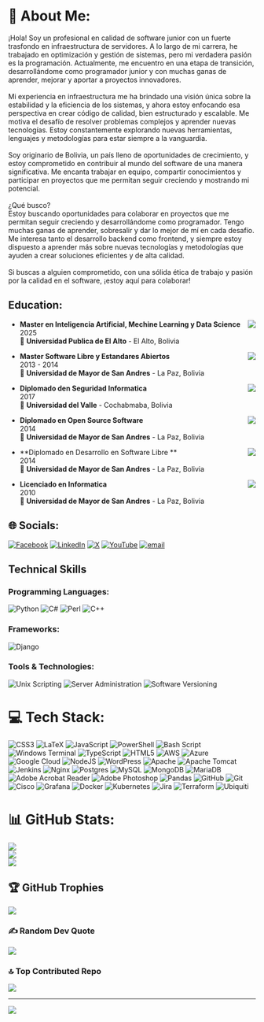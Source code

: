 # 💫 About Me:
¡Hola! Soy un profesional en calidad de software junior con un fuerte trasfondo en infraestructura de servidores. A lo largo de mi carrera, he trabajado en optimización y gestión de sistemas, pero mi verdadera pasión es la programación. Actualmente, me encuentro en una etapa de transición, desarrollándome como programador junior y con muchas ganas de aprender, mejorar y aportar a proyectos innovadores.<br><br>Mi experiencia en infraestructura me ha brindado una visión única sobre la estabilidad y la eficiencia de los sistemas, y ahora estoy enfocando esa perspectiva en crear código de calidad, bien estructurado y escalable. Me motiva el desafío de resolver problemas complejos y aprender nuevas tecnologías. Estoy constantemente explorando nuevas herramientas, lenguajes y metodologías para estar siempre a la vanguardia.<br><br>Soy originario de Bolivia, un país lleno de oportunidades de crecimiento, y estoy comprometido en contribuir al mundo del software de una manera significativa. Me encanta trabajar en equipo, compartir conocimientos y participar en proyectos que me permitan seguir creciendo y mostrando mi potencial.<br><br>¿Qué busco?<br>Estoy buscando oportunidades para colaborar en proyectos que me permitan seguir creciendo y desarrollándome como programador. Tengo muchas ganas de aprender, sobresalir y dar lo mejor de mí en cada desafío. Me interesa tanto el desarrollo backend como frontend, y siempre estoy dispuesto a aprender más sobre nuevas tecnologías y metodologías que ayuden a crear soluciones eficientes y de alta calidad.<br><br>Si buscas a alguien comprometido, con una sólida ética de trabajo y pasión por la calidad en el software, ¡estoy aquí para colaborar!

## Education:

<img align="right" src="https://img.shields.io/badge/Universidad_de_El_Alto" />
                                                                                                      
- **Master en Inteligencia Artificial, Mechine Learning y Data Science**\
2025 \
📍 **Universidad Publica de El Alto** - El Alto, Bolivia


<img align="right" src="https://img.shields.io/badge/Universidad_Mayor_de_San_Andrés" />
                                                                                                      
- **Master Software Libre y Estandares Abiertos**\
2013 - 2014\
📍 **Universidad de Mayor de San Andres** - La Paz, Bolivia

<img align="right" src="https://img.shields.io/badge/Universidad_Del_Valle" />
                                                                                                      
- **Diplomado den Seguridad Informatica**\
2017\
📍 **Universidad del Valle** - Cochabmaba, Bolivia

<img align="right" src="https://img.shields.io/badge/Universidad_Mayor_de_San_Andrés" />
                                                                                                      
- **Diplomado en Open Source Software**\
2014\
📍 **Universidad de Mayor de San Andres** - La Paz, Bolivia

<img align="right" src="https://img.shields.io/badge/Universidad_Mayor_de_San_Andrés" />
                                                                                                      
- **Diplomado en Desarrollo en Software Libre **\
2014\
📍 **Universidad de Mayor de San Andres** - La Paz, Bolivia

<img align="right" src="https://img.shields.io/badge/Universidad_de_Guadalajara-CUCEI-orange" />

- **Licenciado en Informatica**\
2010\
📍 **Universidad de Mayor de San Andres** - La Paz, Bolivia

## 🌐 Socials:
[![Facebook](https://img.shields.io/badge/Facebook-%231877F2.svg?logo=Facebook&logoColor=white)](https://facebook.com/josriver) [![LinkedIn](https://img.shields.io/badge/LinkedIn-%230077B5.svg?logo=linkedin&logoColor=white)](https://linkedin.com/in/josriver.b) [![X](https://img.shields.io/badge/X-black.svg?logo=X&logoColor=white)](https://x.com/josriver.b) [![YouTube](https://img.shields.io/badge/YouTube-%23FF0000.svg?logo=YouTube&logoColor=white)](https://youtube.com/@josriver.b) [![email](https://img.shields.io/badge/Email-D14836?logo=gmail&logoColor=white)](mailto:josriver.mre@gmail.com) 

## Technical Skills

### Programming Languages: 
<img
  alt="Python"
  src="https://img.shields.io/badge/Python-3.10-%233775A9.svg?&style=for-the-badge&logo=python&logoColor=%23FFD43B"
/>
<img
  alt="C#"
  src="https://img.shields.io/badge/C%23-9.0-%23239120.svg?&style=for-the-badge&logo=c-sharp&logoColor=white"
/>
<img
  alt="Perl"
  src="https://img.shields.io/badge/Perl-5.34-%2300457C.svg?&style=for-the-badge&logo=perl&logoColor=white"
/>
<img
  alt="C++"
  src="https://img.shields.io/badge/C%2B%2B-17-%2300599C.svg?&style=for-the-badge&logo=c%2B%2B&logoColor=white"
/>
### Frameworks: 
<img
  alt="Django"
  src="https://img.shields.io/badge/Django-4.0-%23092E20.svg?&style=for-the-badge&logo=django&logoColor=white"
/>
### Tools & Technologies: 
<img
  alt="Unix Scripting"
  src="https://img.shields.io/badge/Unix%20Scripting-Bash-%234EAA25.svg?&style=for-the-badge&logo=gnu-bash&logoColor=white"
/>
<img
  alt="Server Administration"
  src="https://img.shields.io/badge/Server%20Administration-Linux-%23FCC624.svg?&style=for-the-badge&logo=linux&logoColor=black"
/>
<img
  alt="Software Versioning"
  src="https://img.shields.io/badge/Software%20Versioning-Git-%23F05032.svg?&style=for-the-badge&logo=git&logoColor=white"
/>
# 💻 Tech Stack:
![CSS3](https://img.shields.io/badge/css3-%231572B6.svg?style=for-the-badge&logo=css3&logoColor=white) ![LaTeX](https://img.shields.io/badge/latex-%23008080.svg?style=for-the-badge&logo=latex&logoColor=white) ![JavaScript](https://img.shields.io/badge/javascript-%23323330.svg?style=for-the-badge&logo=javascript&logoColor=%23F7DF1E) ![PowerShell](https://img.shields.io/badge/PowerShell-%235391FE.svg?style=for-the-badge&logo=powershell&logoColor=white) ![Bash Script](https://img.shields.io/badge/bash_script-%23121011.svg?style=for-the-badge&logo=gnu-bash&logoColor=white) ![Windows Terminal](https://img.shields.io/badge/Windows%20Terminal-%234D4D4D.svg?style=for-the-badge&logo=windows-terminal&logoColor=white) ![TypeScript](https://img.shields.io/badge/typescript-%23007ACC.svg?style=for-the-badge&logo=typescript&logoColor=white) ![HTML5](https://img.shields.io/badge/html5-%23E34F26.svg?style=for-the-badge&logo=html5&logoColor=white) ![AWS](https://img.shields.io/badge/AWS-%23FF9900.svg?style=for-the-badge&logo=amazon-aws&logoColor=white) ![Azure](https://img.shields.io/badge/azure-%230072C6.svg?style=for-the-badge&logo=microsoftazure&logoColor=white) ![Google Cloud](https://img.shields.io/badge/GoogleCloud-%234285F4.svg?style=for-the-badge&logo=google-cloud&logoColor=white) ![NodeJS](https://img.shields.io/badge/node.js-6DA55F?style=for-the-badge&logo=node.js&logoColor=white) ![WordPress](https://img.shields.io/badge/WordPress-%23117AC9.svg?style=for-the-badge&logo=WordPress&logoColor=white) ![Apache](https://img.shields.io/badge/apache-%23D42029.svg?style=for-the-badge&logo=apache&logoColor=white) ![Apache Tomcat](https://img.shields.io/badge/apache%20tomcat-%23F8DC75.svg?style=for-the-badge&logo=apache-tomcat&logoColor=black) ![Jenkins](https://img.shields.io/badge/jenkins-%232C5263.svg?style=for-the-badge&logo=jenkins&logoColor=white) ![Nginx](https://img.shields.io/badge/nginx-%23009639.svg?style=for-the-badge&logo=nginx&logoColor=white) ![Postgres](https://img.shields.io/badge/postgres-%23316192.svg?style=for-the-badge&logo=postgresql&logoColor=white) ![MySQL](https://img.shields.io/badge/mysql-4479A1.svg?style=for-the-badge&logo=mysql&logoColor=white) ![MongoDB](https://img.shields.io/badge/MongoDB-%234ea94b.svg?style=for-the-badge&logo=mongodb&logoColor=white) ![MariaDB](https://img.shields.io/badge/MariaDB-003545?style=for-the-badge&logo=mariadb&logoColor=white) ![Adobe Acrobat Reader](https://img.shields.io/badge/Adobe%20Acrobat%20Reader-EC1C24.svg?style=for-the-badge&logo=Adobe%20Acrobat%20Reader&logoColor=white) ![Adobe Photoshop](https://img.shields.io/badge/adobe%20photoshop-%2331A8FF.svg?style=for-the-badge&logo=adobe%20photoshop&logoColor=white) ![Pandas](https://img.shields.io/badge/pandas-%23150458.svg?style=for-the-badge&logo=pandas&logoColor=white) ![GitHub](https://img.shields.io/badge/github-%23121011.svg?style=for-the-badge&logo=github&logoColor=white) ![Git](https://img.shields.io/badge/git-%23F05033.svg?style=for-the-badge&logo=git&logoColor=white) ![Cisco](https://img.shields.io/badge/cisco-%23049fd9.svg?style=for-the-badge&logo=cisco&logoColor=black) ![Grafana](https://img.shields.io/badge/grafana-%23F46800.svg?style=for-the-badge&logo=grafana&logoColor=white) ![Docker](https://img.shields.io/badge/docker-%230db7ed.svg?style=for-the-badge&logo=docker&logoColor=white) ![Kubernetes](https://img.shields.io/badge/kubernetes-%23326ce5.svg?style=for-the-badge&logo=kubernetes&logoColor=white) ![Jira](https://img.shields.io/badge/jira-%230A0FFF.svg?style=for-the-badge&logo=jira&logoColor=white) ![Terraform](https://img.shields.io/badge/terraform-%235835CC.svg?style=for-the-badge&logo=terraform&logoColor=white) ![Ubiquiti](https://img.shields.io/badge/ubiquiti-%230559C9.svg?style=for-the-badge&logo=ubiquiti&logoColor=white)
# 📊 GitHub Stats:
![](https://github-readme-stats.vercel.app/api?username=josriver&theme=github_dark_dimmed&hide_border=false&include_all_commits=false&count_private=false)<br/>
![](https://nirzak-streak-stats.vercel.app/?user=josriver&theme=github_dark_dimmed&hide_border=false)<br/>
![](https://github-readme-stats.vercel.app/api/top-langs/?username=josriver&theme=github_dark_dimmed&hide_border=false&include_all_commits=false&count_private=false&layout=compact)

## 🏆 GitHub Trophies
![](https://github-profile-trophy.vercel.app/?username=josriver&theme=radical&no-frame=false&no-bg=true&margin-w=4)

### ✍️ Random Dev Quote
![](https://quotes-github-readme.vercel.app/api?type=horizontal&theme=radical)

### 🔝 Top Contributed Repo
![](https://github-contributor-stats.vercel.app/api?username=josriver&limit=5&theme=dark&combine_all_yearly_contributions=true)

---
[![](https://visitcount.itsvg.in/api?id=josriver&icon=0&color=0)](https://visitcount.itsvg.in)

<!-- Proudly created with GPRM ( https://gprm.itsvg.in ) -->

